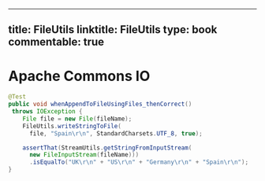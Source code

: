 
---
title: FileUtils
linktitle: FileUtils
type: book
commentable: true
---

# Apache Commons IO

```java
@Test
public void whenAppendToFileUsingFiles_thenCorrect()
 throws IOException {
    File file = new File(fileName);
    FileUtils.writeStringToFile(
      file, "Spain\r\n", StandardCharsets.UTF_8, true);

    assertThat(StreamUtils.getStringFromInputStream(
      new FileInputStream(fileName)))
      .isEqualTo("UK\r\n" + "US\r\n" + "Germany\r\n" + "Spain\r\n");
}
```

    